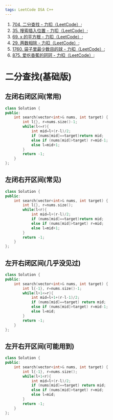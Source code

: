 ```yaml
---
tags: LeetCode DSA C++
---
```








1.   [704. 二分查找 - 力扣（LeetCode）](https://leetcode.cn/problems/binary-search/);
2.   [35. 搜索插入位置 - 力扣（LeetCode）](https://leetcode.cn/problems/search-insert-position/);
3.   [69. x 的平方根 - 力扣（LeetCode）](https://leetcode.cn/problems/sqrtx/);
4.   [29. 两数相除 - 力扣（LeetCode）](https://leetcode.cn/problems/divide-two-integers/);
5.   [1760. 袋子里最少数目的球 - 力扣（LeetCode）](https://leetcode.cn/problems/minimum-limit-of-balls-in-a-bag/);
6.   [875. 爱吃香蕉的珂珂 - 力扣（LeetCode）](https://leetcode.cn/problems/koko-eating-bananas/);



# 二分查找(基础版)



## 左闭右闭区间(常用)

```cpp
class Solution {
public:
    int search(vector<int>& nums, int target) {
        int l{}, r=nums.size()-1;
        while(l<=r){
            int mid=l+(r-l)/2;
            if (nums[mid]==target)return mid;
            else if (nums[mid]>target) r=mid-1;
            else l=mid+1;
        }
        return -1;
    }
};
```

## 左闭右开区间(常见)

```cpp
class Solution {
public:
    int search(vector<int>& nums, int target) {
        int l{}, r=nums.size();
        while(l<r){
            int mid=l+(r-l)/2;
            if (nums[mid]==target)return mid;
            else if (nums[mid]>target) r=mid;
            else l=mid+1;
        }
        return -1;
    }
};
```



## 左开右闭区间(几乎没见过)

```cpp
class Solution {
public:
    int search(vector<int>& nums, int target) {
        int l{-1}, r=nums.size()-1;
        while(l+1<=r){
            int mid=l+1+(r-l-1)/2;
            if (nums[mid]==target) return mid;
            else if (nums[mid]>target) r=mid-1;
            else l=mid;
        }
        return -1;
    }
};
```



## 左开右开区间(可能用到)

```cpp
class Solution {
public:
    int search(vector<int>& nums, int target) {
        int l{-1}, r=nums.size();
        while(l+1<r){
            int mid=l+(r-l)/2;
            if (nums[mid]==target) return mid;
            else if (nums[mid]>target) r=mid;
            else l=mid;
        }
        return -1;
    }
};
```

